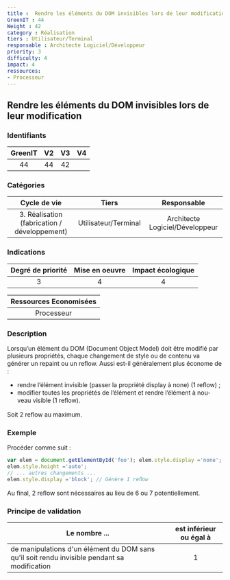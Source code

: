 ```yaml
---
title :  Rendre les éléments du DOM invisibles lors de leur modification
GreenIT : 44
Weight : 42
category : Réalisation
tiers : Utilisateur/Terminal
responsable : Architecte Logiciel/Développeur
priority: 3
difficulty: 4
impact: 4
ressources:
- Processeur
---
```


## Rendre les éléments du DOM invisibles lors de leur modification

### Identifiants

| GreenIT |  V2  |  V3  |  V4  |
|:-------:|:----:|:----:|:----:|
|   44   | 44  | 42  |      |

### Catégories

| Cycle de vie |  Tiers  |  Responsable  |
|:---------:|:----:|:----:|
| 3. Réalisation (fabrication / développement) | Utilisateur/Terminal | Architecte Logiciel/Développeur |

### Indications

| Degré de priorité |      Mise en oeuvre       |  Impact écologique    |
|:-------------------:|:-------------------------:|:---------------------:|
| 3 | 4 | 4 |

|Ressources Economisées                                      |
|:----------------------------------------------------------:|
|  Processeur  |

### Description

Lorsqu’un élément du DOM (Document Object Model) doit être modifié par plusieurs propriétés, chaque changement de style ou de contenu va générer un repaint ou un reﬂow. Aussi est-il généralement plus économe de :
 - rendre l’élément invisible (passer la propriété display à none) (1 reﬂow) ;
 - modifier toutes les propriétés de l’élément et rendre l’élément à nou-veau visible (1 reﬂow).

Soit 2 reﬂow au maximum.

### Exemple

Procéder comme suit :
```javascript
var elem = document.getElementById('foo'); elem.style.display ='none'; // Génère 1 reﬂow elem.style.width	='10em';
elem.style.height ='auto';
// ... autres changements ...
elem.style.display ='block'; // Génère 1 reﬂow
```

Au final, 2 reﬂow sont nécessaires au lieu de 6 ou 7 potentiellement.

### Principe de validation

| Le nombre ...     | est inférieur ou égal à   |  
|-------------------|:-------------------------:|
|  de manipulations d'un élément du DOM sans qu'il soit rendu invisible pendant sa modification |  1 |
